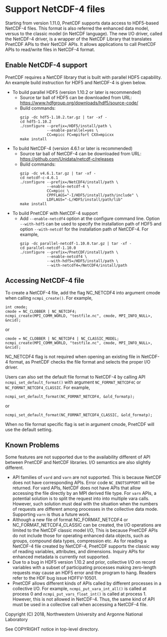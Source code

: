 # Support NetCDF-4 files

Starting from version 1.11.0, PnetCDF supports data access to HDF5-based
NetCDF-4 files. This format is also referred the enhanced data model, versus to
the classic model (in NetCDF language). The new I/O driver, called the NetCDF-4
driver, is a wrapper of the NetCDF Library that translates PnetCDF APIs to
their NetCDF APIs. It allows applications to call PnetCDF APIs to read/write
files in NetCDF-4 format.

## Enable NetCDF-4 support

PnetCDF requires a NetCDF library that is built with parallel HDF5 capability.
An example build instruction for HDF5 and NetCDF-4 is given below.
* To build parallel HDF5 (version 1.10.2 or later is recommended)
  + Source tar ball of HDF5 can be downloaded from URL:
    https://www.hdfgroup.org/downloads/hdf5/source-code/
  + Build commands:
    ```
    gzip -dc hdf5-1.10.2.tar.gz | tar -xf -
    cd hdf5-1.10.2
    ./configure --prefix=/HDF5/install/path \
                --enable-parallel=yes \
                CC=mpicc FC=mpifort CXX=mpicxx
    make install
    ```
* To build NetCDF-4 (version 4.6.1 or later is recommended)
  + Source tar ball of NetCDF-4 can be downloaded from URL:
    https://github.com/Unidata/netcdf-c/releases
  + Build commands:
    ```
    gzip -dc v4.6.1.tar.gz | tar -xf -
    cd netcdf-c-4.6.1
    ./configure --prefix=/NetCDF4/install/path \
                --enable-netcdf-4 \
                CC=mpicc \
                CPPFLAGS="-I/HDF5/install/path/include" \
                LDFLAGS="-L/HDF5/install/path/lib"
    make install
    ```
* To build PnetCDF with NetCDF-4 support
  + Add `--enable-netcdf4` option at the configure command line. Option
    `--with-hdf5` can be used to specify the installation path of HDF5 and
    option `--with-netcdf` for the installation path of NetCDF-4. For example,
    ```
    gzip -dc parallel-netcdf-1.10.0.tar.gz | tar -xf -
    cd parallel-netcdf-1.10.0
    ./configure --prefix=/PnetCDF/install/path \
                --enable-netcdf4 \
                --with-hdf5=/HDF5/install/path \
                --with-netcdf4=/NetCDF4/install/path
    ```

## Accessing NetCDF-4 file

To create a NetCDF-4 file, add the flag NC_NETCDF4 into argument cmode when
calling `ncmpi_create()`. For example,
```
int cmode;
cmode = NC_CLOBBER | NC_NETCDF4;
ncmpi_create(MPI_COMM_WORLD, "testfile.nc", cmode, MPI_INFO_NULL>, &ncid);
```
or
```
cmode = NC_CLOBBER | NC_NETCDF4 | NC_CLASSIC_MODEL;
ncmpi_create(MPI_COMM_WORLD, "testfile.nc", cmode, MPI_INFO_NULL>, &ncid);
```

NC_NETCDF4 flag is not required when opening an existing file in NetCDF-4
format, as PnetCDF checks the file format and selects the proper I/O driver.

Users can also set the default file format to NetCDF-4 by calling API
`ncmpi_set_default_format()` with argument `NC_FORMAT_NETCDF4C` or
`NC_FORMAT_NETCDF4_CLASSIC`. For example,
```
ncmpi_set_default_format(NC_FORMAT_NETCDF4, &old_formatp);
```
or
```
ncmpi_set_default_format(NC_FORMAT_NETCDF4_CLASSIC, &old_formatp);
```
When no file format specific flag is set in argument cmode, PnetCDF will use
the default setting.


## Known Problems

Some features are not supported due to the availability different of API between
PnetCDF and NetCDF libraries. I/O semantics are also slightly different.

* API families of `vard` and `varn` are not supported. This is because NetCDF
  does not have corresponding APIs. Error code `NC_ENOTSUPPORT` will be
  returned. For vard APIs, NetCDF does not have APIs that allow accessing the
  file directly by an MPI derived file type. For `varn` APIs, a potential
  solution is to split the request into into multiple vara calls. However, such
  solution must deal with the situation when the numbers of requests are
  different among processes in the collective data mode. Supporting `varn` is
  thus a future work.
* Although a new file of format NC_FORMAT_NETCDF4 or NC_FORMAT_NETCDF4_CLASSIC
  can be created, the I/O operations are limited to the NetCDF classic model
  I/O, This is because PnetCDF APIs do not include those for operating enhanced
  data objects, such as groups, compound data types, compression etc. As for
  reading a NetCDF-4 file created by NetCDF-4, PnetCDF supports the classic way
  of reading variables, attributes, and dimensions. Inquiry APIs for enhanced
  metadata is currently not supported.
* Due to a bug in HDF5 version 1.10.2 and prior, collective I/O on record
  variables with a subset of participating processes making zero-length
  requests may cause an HDF5 error and the program to hang. Readers refer to
  the HDF bug issue HDFFV-10501.
* PnetCDF allows different kinds of APIs called by different processes in a
  collective I/O. For example, `ncmpi_put_vara_int_all()` is called at process
  0 and `ncmpi_put_vars_float_int()` is called at process 1. However, this is
  not allowed in NetCDF-4. Thus, the same kind of API must be used in a
  collective call when accessing a NetCDF-4 file.

Copyright (C) 2018, Northwestern University and Argonne National Laboratory

See COPYRIGHT notice in top-level directory.

